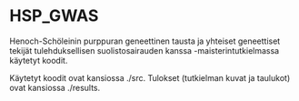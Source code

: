 # HSP_GWAS
Henoch-Schöleinin purppuran geneettinen tausta ja yhteiset geneettiset tekijät tulehduksellisen suolistosairauden kanssa -maisterintutkielmassa käytetyt koodit.

Käytetyt koodit ovat kansiossa ./src. 
Tulokset (tutkielman kuvat ja taulukot) ovat kansiossa ./results. 

